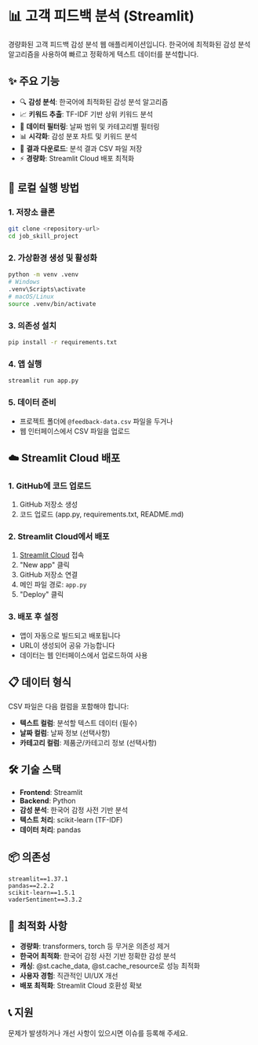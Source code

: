 # 📊 고객 피드백 분석 (Streamlit)

경량화된 고객 피드백 감성 분석 웹 애플리케이션입니다. 한국어에 최적화된 감성 분석 알고리즘을 사용하여 빠르고 정확하게 텍스트 데이터를 분석합니다.

## ✨ 주요 기능

- 🔍 **감성 분석**: 한국어에 최적화된 감성 분석 알고리즘
- 📈 **키워드 추출**: TF-IDF 기반 상위 키워드 분석
- 🎯 **데이터 필터링**: 날짜 범위 및 카테고리별 필터링
- 📊 **시각화**: 감성 분포 차트 및 키워드 분석
- 💾 **결과 다운로드**: 분석 결과 CSV 파일 저장
- ⚡ **경량화**: Streamlit Cloud 배포 최적화

## 🚀 로컬 실행 방법

### 1. 저장소 클론
```bash
git clone <repository-url>
cd job_skill_project
```

### 2. 가상환경 생성 및 활성화
```bash
python -m venv .venv
# Windows
.venv\Scripts\activate
# macOS/Linux
source .venv/bin/activate
```

### 3. 의존성 설치
```bash
pip install -r requirements.txt
```

### 4. 앱 실행
```bash
streamlit run app.py
```

### 5. 데이터 준비
- 프로젝트 폴더에 `@feedback-data.csv` 파일을 두거나
- 웹 인터페이스에서 CSV 파일을 업로드

## ☁️ Streamlit Cloud 배포

### 1. GitHub에 코드 업로드
1. GitHub 저장소 생성
2. 코드 업로드 (app.py, requirements.txt, README.md)

### 2. Streamlit Cloud에서 배포
1. [Streamlit Cloud](https://share.streamlit.io/) 접속
2. "New app" 클릭
3. GitHub 저장소 연결
4. 메인 파일 경로: `app.py`
5. "Deploy" 클릭

### 3. 배포 후 설정
- 앱이 자동으로 빌드되고 배포됩니다
- URL이 생성되어 공유 가능합니다
- 데이터는 웹 인터페이스에서 업로드하여 사용

## 📋 데이터 형식

CSV 파일은 다음 컬럼을 포함해야 합니다:
- **텍스트 컬럼**: 분석할 텍스트 데이터 (필수)
- **날짜 컬럼**: 날짜 정보 (선택사항)
- **카테고리 컬럼**: 제품군/카테고리 정보 (선택사항)

## 🛠️ 기술 스택

- **Frontend**: Streamlit
- **Backend**: Python
- **감성 분석**: 한국어 감정 사전 기반 분석
- **텍스트 처리**: scikit-learn (TF-IDF)
- **데이터 처리**: pandas

## 📦 의존성

```
streamlit==1.37.1
pandas==2.2.2
scikit-learn==1.5.1
vaderSentiment==3.3.2
```

## 🔧 최적화 사항

- **경량화**: transformers, torch 등 무거운 의존성 제거
- **한국어 최적화**: 한국어 감정 사전 기반 정확한 감성 분석
- **캐싱**: @st.cache_data, @st.cache_resource로 성능 최적화
- **사용자 경험**: 직관적인 UI/UX 개선
- **배포 최적화**: Streamlit Cloud 호환성 확보

## 📞 지원

문제가 발생하거나 개선 사항이 있으시면 이슈를 등록해 주세요.

